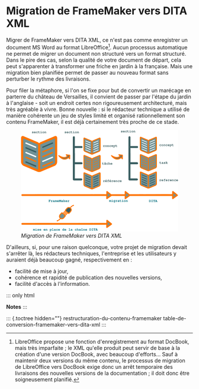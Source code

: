 # Migration de FrameMaker vers DITA XML

Migrer de FrameMaker vers DITA XML, ce n\'est pas comme enregistrer un
document MS Word au format LibreOffice[^1]. Aucun processus automatique
ne permet de migrer un document non structuré vers un format structuré.
Dans le pire des cas, selon la qualité de votre document de départ, cela
peut s\'apparenter à transformer une friche en jardin à la française.
Mais une migration bien planifiée permet de passer au nouveau format
sans perturber le rythme des livraisons.

Pour filer la métaphore, si l\'on se fixe pour but de convertir un
marécage en parterre du château de Versailles, il convient de passer par
l\'étape du jardin à l\'anglaise - soit un endroit certes non
rigoureusement architecturé, mais très agréable à vivre. Bonne
nouvelle : si le rédacteur technique a utilisé de manière cohérente un
jeu de styles limité et organisé rationnellement son contenu FrameMaker,
il est déjà certainement très proche de ce stade.

<figure>
<img src="graphics/framemaker-to-dita-migration.svg"
alt="graphics/framemaker-to-dita-migration.svg" />
<figcaption><em>Migration de FrameMaker vers DITA XML</em></figcaption>
</figure>

D\'ailleurs, si, pour une raison quelconque, votre projet de migration
devait s\'arrêter là, les rédacteurs techniques, l\'entreprise et les
utilisateurs y auraient déjà beaucoup gagné, respectivement en :

-   facilité de mise à jour,
-   cohérence et rapidité de publication des nouvelles versions,
-   facilité d\'accès à l\'information.

::: only
html

**Notes**
:::

::: {.toctree hidden=""}
restructuration-du-contenu-framemaker
table-de-conversion-framemaker-vers-dita-xml
:::

[^1]: LibreOffice propose une fonction d\'enregistrement au format
    DocBook, mais très imparfaite ; le XML qu\'elle produit peut servir
    de base à la création d\'une version DocBook, avec beaucoup
    d\'efforts... Sauf à maintenir deux versions du même contenu, le
    processus de migration de LibreOffice vers DocBook exige donc un
    arrêt temporaire des livraisons des nouvelles versions de la
    documentation ; il doit donc être soigneusement planifié.
